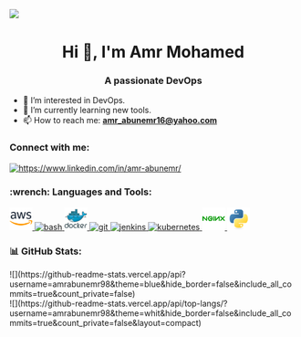 [![](https://visitcount.itsvg.in/api?id=amrabunemr98&icon=7&color=0)](https://visitcount.itsvg.in)
<h1 align="center">Hi 👋, I'm Amr Mohamed</h1>
<h3 align="center">A passionate DevOps</h3>



- 👀 I’m interested in DevOps.
- 🌱 I’m currently learning new tools.
- 📫 How to reach me:  **amr_abunemr16@yahoo.com**

<h3 align="left">Connect with me:</h3>
<p align="left">
<a href="https://linkedin.com/in/https://www.linkedin.com/in/amr-abunemr/" target="blank"><img align="center" src="https://raw.githubusercontent.com/rahuldkjain/github-profile-readme-generator/master/src/images/icons/Social/linked-in-alt.svg" alt="https://www.linkedin.com/in/amr-abunemr/" height="30" width="40" /></a>
</p>

<h3 align="left">:wrench: Languages and Tools:</h3>
<p align="left"> <a href="https://aws.amazon.com" target="_blank" rel="noreferrer"> <img src="https://raw.githubusercontent.com/devicons/devicon/master/icons/amazonwebservices/amazonwebservices-original-wordmark.svg" alt="aws" width="40" height="40"/> </a> <a href="https://www.gnu.org/software/bash/" target="_blank" rel="noreferrer"> <img src="https://www.vectorlogo.zone/logos/gnu_bash/gnu_bash-icon.svg" alt="bash" width="40" height="40"/> </a> <a href="https://www.docker.com/" target="_blank" rel="noreferrer"> <img src="https://raw.githubusercontent.com/devicons/devicon/master/icons/docker/docker-original-wordmark.svg" alt="docker" width="40" height="40"/> </a> <a href="https://git-scm.com/" target="_blank" rel="noreferrer"> <img src="https://www.vectorlogo.zone/logos/git-scm/git-scm-icon.svg" alt="git" width="40" height="40"/> </a> <a href="https://www.jenkins.io" target="_blank" rel="noreferrer"> <img src="https://www.vectorlogo.zone/logos/jenkins/jenkins-icon.svg" alt="jenkins" width="40" height="40"/> </a> <a href="https://kubernetes.io" target="_blank" rel="noreferrer"> <img src="https://www.vectorlogo.zone/logos/kubernetes/kubernetes-icon.svg" alt="kubernetes" width="40" height="40"/> </a> <a href="https://www.nginx.com" target="_blank" rel="noreferrer"> <img src="https://raw.githubusercontent.com/devicons/devicon/master/icons/nginx/nginx-original.svg" alt="nginx" width="40" height="40"/> </a> <a href="https://www.python.org" target="_blank" rel="noreferrer"> <img src="https://raw.githubusercontent.com/devicons/devicon/master/icons/python/python-original.svg" alt="python" width="40" height="40"/> </a> </p>

<h3 align="left">📊 GitHub Stats:</h3>
![](https://github-readme-stats.vercel.app/api?username=amrabunemr98&theme=blue&hide_border=false&include_all_commits=true&count_private=false)<br/>
![](https://github-readme-stats.vercel.app/api/top-langs/?username=amrabunemr98&theme=whit&hide_border=false&include_all_commits=true&count_private=false&layout=compact)



